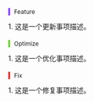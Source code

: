<div style="padding-bottom: 10px">
    <div style="border-left: 4px solid #9246FF;padding-left: 8px;font-size: 12px;margin-bottom: 12px;">
      <span>Feature</span>
    </div>
    <div style="margin-bottom: 8px;font-size: 14px;">1. 这是一个更新事项描述。</div>
</div>
<div style="padding-bottom: 10px">
    <div style="border-left: 4px solid #73D13D;padding-left: 8px;font-size: 12px;margin-bottom: 12px;">
      <span>Optimize</span>
    </div>
    <div style="margin-bottom: 8px;font-size: 14px;">1. 这是一个优化事项描述。</div>
</div>
<div style="padding-bottom: 10px">
    <div style="border-left: 4px solid #E53935;padding-left: 8px;font-size: 12px;margin-bottom: 12px;">
      <span>Fix</span>
    </div>
    <div style="margin-bottom: 8px;font-size: 14px;">1. 这是一个修复事项描述。</div>
</div>